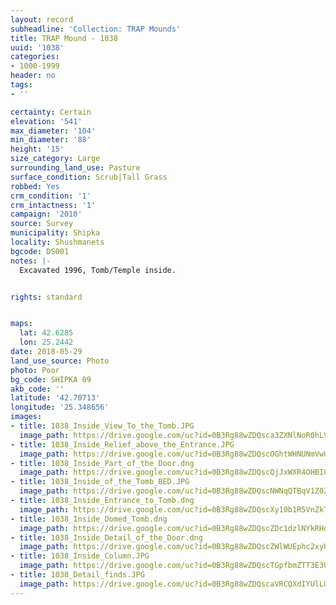 ```yaml
---
layout: record
subheadline: 'Collection: TRAP Mounds'
title: TRAP Mound - 1038
uuid: '1038'
categories:
- 1000-1999
header: no
tags:
- ''

certainty: Certain
elevation: '541'
max_diameter: '104'
min_diameter: '88'
height: '15'
size_category: Large
surrounding_land_use: Pasture
surface_condition: Scrub|Tall Grass
robbed: Yes
crm_condition: '1'
crm_intactness: '1'
campaign: '2010'
source: Survey
municipality: Shipka
locality: Shushmanets
bgcode: DS001
notes: |-
  Excavated 1996, Tomb/Temple inside.


rights: standard


maps:
  lat: 42.6285
  lon: 25.2442
date: 2018-05-29
land_use_source: Photo
photo: Poor
bg_code: SHIPKA 09
akb_code: ''
latitude: '42.70713'
longitude: '25.348656'
images:
- title: 1038_Inside_View_To_the_Tomb.JPG
  image_path: https://drive.google.com/uc?id=0B3Rg88wZDQsca3ZXNlNoR0hLVDQ
- title: 1038_Inside_Relief_above_the_Entrance.JPG
  image_path: https://drive.google.com/uc?id=0B3Rg88wZDQscOGhtWHNUNmVwUDA
- title: 1038_Inside_Part_of_the_Door.dng
  image_path: https://drive.google.com/uc?id=0B3Rg88wZDQscQjJxWXR4OHBIQ00
- title: 1038_Inside_of_the_Tomb_BED.JPG
  image_path: https://drive.google.com/uc?id=0B3Rg88wZDQscNWNqQTBqV1Z0ZUE
- title: 1038_Inside_Entrance_to_Tomb.dng
  image_path: https://drive.google.com/uc?id=0B3Rg88wZDQscXy10b1R5VnZkTjA
- title: 1038_Inside_Domed_Tomb.dng
  image_path: https://drive.google.com/uc?id=0B3Rg88wZDQscZDc1dzlNYkRHdlE
- title: 1038_Inside_Detail_of_the_Door.dng
  image_path: https://drive.google.com/uc?id=0B3Rg88wZDQscZWlWUEphc2xyUFE
- title: 1038_Inside_Column.JPG
  image_path: https://drive.google.com/uc?id=0B3Rg88wZDQscTGpfbmZTT3E3U2c
- title: 1038_Detail_finds.JPG
  image_path: https://drive.google.com/uc?id=0B3Rg88wZDQscaVRCQXdIYUlLUmM
---
```

